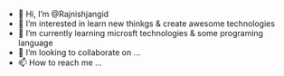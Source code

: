 - 👋 Hi, I’m @Rajnishjangid
- 👀 I’m interested in learn new thinkgs & create awesome technologies
- 🌱 I’m currently learning microsft technologies & some programing language
- 💞️ I’m looking to collaborate on ...
- 📫 How to reach me ...

<!---
Rajnishjangid/Rajnishjangid is a ✨ special ✨ repository because its `README.md` (this file) appears on your GitHub profile.
You can click the Preview link to take a look at your changes.
--->
